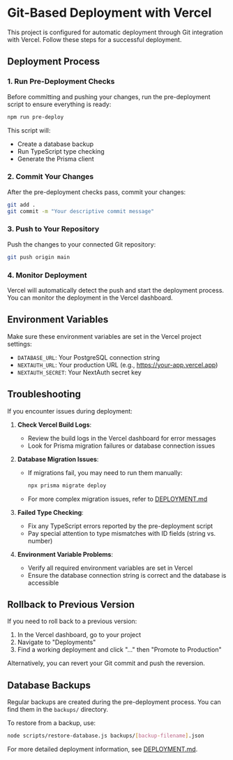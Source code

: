# Git-Based Deployment with Vercel

This project is configured for automatic deployment through Git integration with Vercel. Follow these steps for a successful deployment.

## Deployment Process

### 1. Run Pre-Deployment Checks

Before committing and pushing your changes, run the pre-deployment script to ensure everything is ready:

```bash
npm run pre-deploy
```

This script will:
- Create a database backup
- Run TypeScript type checking
- Generate the Prisma client

### 2. Commit Your Changes

After the pre-deployment checks pass, commit your changes:

```bash
git add .
git commit -m "Your descriptive commit message"
```

### 3. Push to Your Repository

Push the changes to your connected Git repository:

```bash
git push origin main
```

### 4. Monitor Deployment

Vercel will automatically detect the push and start the deployment process. You can monitor the deployment in the Vercel dashboard.

## Environment Variables

Make sure these environment variables are set in the Vercel project settings:

- `DATABASE_URL`: Your PostgreSQL connection string
- `NEXTAUTH_URL`: Your production URL (e.g., https://your-app.vercel.app)
- `NEXTAUTH_SECRET`: Your NextAuth secret key

## Troubleshooting

If you encounter issues during deployment:

1. **Check Vercel Build Logs**:
   - Review the build logs in the Vercel dashboard for error messages
   - Look for Prisma migration failures or database connection issues

2. **Database Migration Issues**:
   - If migrations fail, you may need to run them manually:
     ```bash
     npx prisma migrate deploy
     ```
   - For more complex migration issues, refer to [DEPLOYMENT.md](./DEPLOYMENT.md)

3. **Failed Type Checking**:
   - Fix any TypeScript errors reported by the pre-deployment script
   - Pay special attention to type mismatches with ID fields (string vs. number)

4. **Environment Variable Problems**:
   - Verify all required environment variables are set in Vercel
   - Ensure the database connection string is correct and the database is accessible

## Rollback to Previous Version

If you need to roll back to a previous version:

1. In the Vercel dashboard, go to your project
2. Navigate to "Deployments"
3. Find a working deployment and click "..." then "Promote to Production"

Alternatively, you can revert your Git commit and push the reversion.

## Database Backups

Regular backups are created during the pre-deployment process. You can find them in the `backups/` directory.

To restore from a backup, use:

```bash
node scripts/restore-database.js backups/[backup-filename].json
```

For more detailed deployment information, see [DEPLOYMENT.md](./DEPLOYMENT.md).
